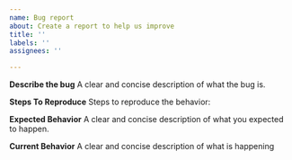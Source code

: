 ```yaml
---
name: Bug report
about: Create a report to help us improve
title: ''
labels: ''
assignees: ''

---
```


**Describe the bug**
A clear and concise description of what the bug is.

**Steps To Reproduce**
Steps to reproduce the behavior:

**Expected Behavior**
A clear and concise description of what you expected to happen.

**Current Behavior**
A clear and concise description of what is happening
